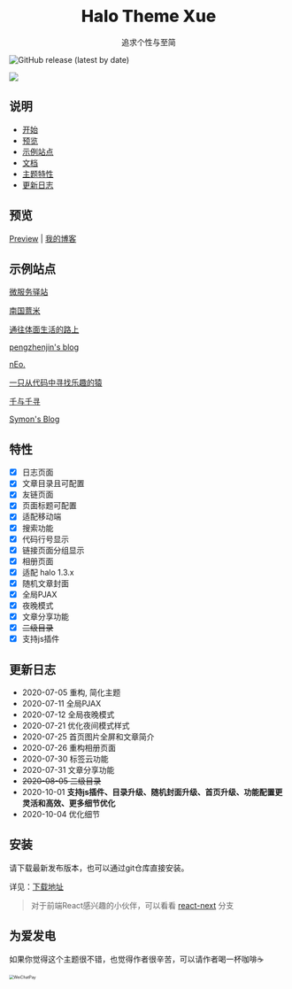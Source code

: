 # <div align="center" style="font-weight:800; font-size: 30px">Halo Theme Xue</div>

<p align="center">
追求个性与至简
</p>

![GitHub release (latest by date)](https://img.shields.io/github/v/release/halo-dev/halo?label=halo&style=flat-square)

![](https://cdn.jsdelivr.net/gh/xzzai/static@master/uPic/screenshot-2300.png)

## 说明

- [开始](https://baozi.fun/2020/09/29/halo-blog-transfer)
- [预览](#预览)
- [示例站点](#示例站点)
- [文档](https://baozi.fun/2020/10/05/theme-xue-showcase)
- [主题特性](#特性)
- [更新日志](#更新日志)

## 预览

[Preview](https://halo.hshan.fun) | [我的博客](https://baozi.fun)

## 示例站点

[微服务驿站](https://github.com/xzzai/halo-theme-xue/issues/www.superdevops.cn)

[南国薏米](https://eelve.com/)

[通往体面生活的路上](https://codeyee.com/)

[pengzhenjin's blog](https://www.pengzhenjin.top/)

[nEo.](https://neo00.top/)

[一只从代码中寻找乐趣的猿](https://zwc365.com/)

[千与千寻](https://blog.chihiro.org.cn/)

[Symon's Blog](https://www.ssymon.com/)



## 特性 
* [x] 日志页面
* [x] 文章目录且可配置
* [x] 友链页面
* [x] 页面标题可配置
* [x] 适配移动端
* [x] 搜索功能
* [x] 代码行号显示
* [x] 链接页面分组显示
* [x] 相册页面
* [x] 适配 halo 1.3.x
* [x] 随机文章封面
* [x] 全局PJAX
* [x] 夜晚模式
* [x] 文章分享功能
* [x] ~~二级目录~~
* [x] 支持js插件

## 更新日志

- 2020-07-05 重构, 简化主题
- 2020-07-11  全局PJAX
- 2020-07-12  全局夜晚模式      
- 2020-07-21 优化夜间模式样式
- 2020-07-25 首页图片全屏和文章简介
- 2020-07-26 重构相册页面
- 2020-07-30 标签云功能
- 2020-07-31 文章分享功能
- ~~2020-08-05 二级目录~~
- 2020-10-01 **支持js插件、目录升级、随机封面升级、首页升级、功能配置更灵活和高效、更多细节优化**
- 2020-10-04 优化细节

## 安装

请下载最新发布版本，也可以通过git仓库直接安装。

详见：[下载地址](https://github.com/xzzai/halo-theme-xue/releases)

> 对于前端React感兴趣的小伙伴，可以看看 [react-next](https://github.com/xzzai/halo-theme-xue/tree/react-next) 分支

## 为爱发电

如果你觉得这个主题很不错，也觉得作者很辛苦，可以请作者喝一杯咖啡☕️

<img src="https://cdn.jsdelivr.net/gh/xzzai/static@master/uPic/IMG_0105.JPG" alt="WeiChatPay" style="zoom:50%;" />